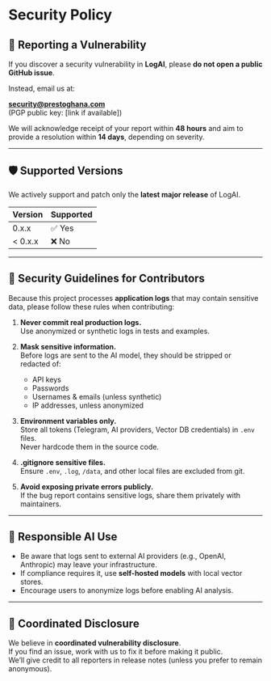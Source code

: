 # Security Policy

## 📢 Reporting a Vulnerability

If you discover a security vulnerability in **LogAI**, please **do not open a public GitHub issue**.

Instead, email us at:

**security@prestoghana.com**  
(PGP public key: [link if available])

We will acknowledge receipt of your report within **48 hours** and aim to provide a resolution within **14 days**, depending on severity.

---

## 🛡 Supported Versions

We actively support and patch only the **latest major release** of LogAI.

| Version | Supported          |
| ------- | ------------------ |
| 0.x.x   | ✅ Yes              |
| < 0.x.x | ❌ No               |

---

## 🔐 Security Guidelines for Contributors

Because this project processes **application logs** that may contain sensitive data, please follow these rules when contributing:

1. **Never commit real production logs.**  
   Use anonymized or synthetic logs in tests and examples.

2. **Mask sensitive information.**  
   Before logs are sent to the AI model, they should be stripped or redacted of:
   - API keys
   - Passwords
   - Usernames & emails (unless synthetic)
   - IP addresses, unless anonymized

3. **Environment variables only.**  
   Store all tokens (Telegram, AI providers, Vector DB credentials) in `.env` files.  
   Never hardcode them in the source code.

4. **.gitignore sensitive files.**  
   Ensure `.env`, `.log`, `/data`, and other local files are excluded from git.

5. **Avoid exposing private errors publicly.**  
   If the bug report contains sensitive logs, share them privately with maintainers.

---

## 🧩 Responsible AI Use

- Be aware that logs sent to external AI providers (e.g., OpenAI, Anthropic) may leave your infrastructure.
- If compliance requires it, use **self-hosted models** with local vector stores.
- Encourage users to anonymize logs before enabling AI analysis.

---

## 🤝 Coordinated Disclosure

We believe in **coordinated vulnerability disclosure**.  
If you find an issue, work with us to fix it before making it public.  
We’ll give credit to all reporters in release notes (unless you prefer to remain anonymous).
